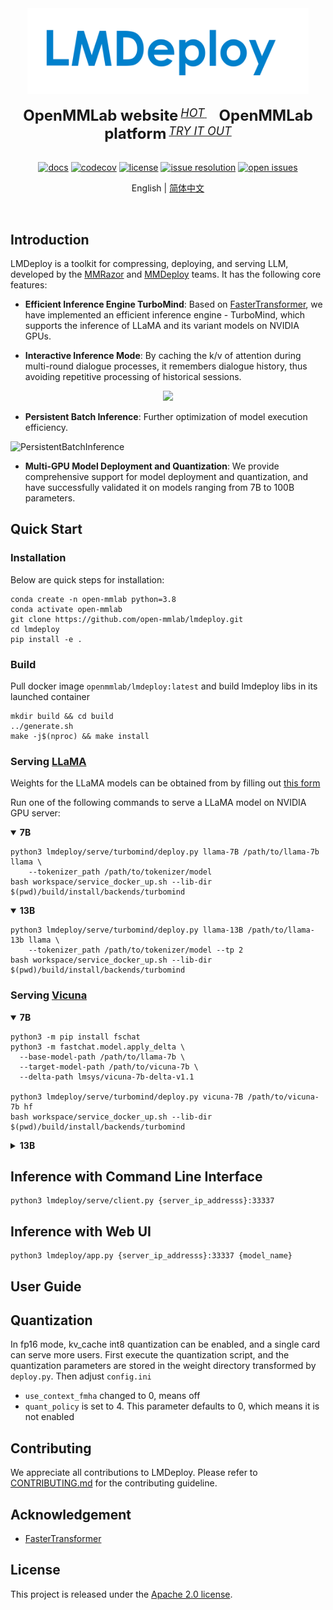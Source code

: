 <div align="center">
  <img src="resources/lmdeploy-logo.png" width="450"/>
  <div>&nbsp;</div>
  <div align="center">
    <b><font size="5">OpenMMLab website</font></b>
    <sup>
        <a href="https://openmmlab.com">
        <i><font size="4">HOT</font></i>
      </a>
    </sup>
    &nbsp;&nbsp;&nbsp;&nbsp;
    <b><font size="5">OpenMMLab platform</font></b>
    <sup>
      <a href="https://platform.openmmlab.com">
        <i><font size="4">TRY IT OUT</font></i>
      </a>
    </sup>
  </div>
  <div>&nbsp;</div>

[![docs](https://img.shields.io/badge/docs-latest-blue)](https://lmdeploy.readthedocs.io/en/latest/)
[![codecov](https://codecov.io/gh/open-mmlab/lmdeploy/branch/main/graph/badge.svg)](https://codecov.io/gh/open-mmlab/lmdeploy)
[![license](https://img.shields.io/github/license/open-mmlab/lmdeploy.svg)](https://github.com/open-mmlab/mmdeploy/tree/main/LICENSE)
[![issue resolution](https://img.shields.io/github/issues-closed-raw/open-mmlab/lmdeploy)](https://github.com/open-mmlab/lmdeploy/issues)
[![open issues](https://img.shields.io/github/issues-raw/open-mmlab/lmdeploy)](https://github.com/open-mmlab/lmdeploy/issues)

English | [简体中文](README_zh-CN.md)

</div>

<div align="center">
  <a href="https://openmmlab.medium.com/" style="text-decoration:none;">
    <img src="https://user-images.githubusercontent.com/25839884/219255827-67c1a27f-f8c5-46a9-811d-5e57448c61d1.png" width="3%" alt="" /></a>
  <img src="https://user-images.githubusercontent.com/25839884/218346358-56cc8e2f-a2b8-487f-9088-32480cceabcf.png" width="3%" alt="" />
  <a href="https://discord.com/channels/1037617289144569886/1046608014234370059" style="text-decoration:none;">
    <img src="https://user-images.githubusercontent.com/25839884/218347213-c080267f-cbb6-443e-8532-8e1ed9a58ea9.png" width="3%" alt="" /></a>
  <img src="https://user-images.githubusercontent.com/25839884/218346358-56cc8e2f-a2b8-487f-9088-32480cceabcf.png" width="3%" alt="" />
  <a href="https://twitter.com/OpenMMLab" style="text-decoration:none;">
    <img src="https://user-images.githubusercontent.com/25839884/218346637-d30c8a0f-3eba-4699-8131-512fb06d46db.png" width="3%" alt="" /></a>
  <img src="https://user-images.githubusercontent.com/25839884/218346358-56cc8e2f-a2b8-487f-9088-32480cceabcf.png" width="3%" alt="" />
  <a href="https://www.youtube.com/openmmlab" style="text-decoration:none;">
    <img src="https://user-images.githubusercontent.com/25839884/218346691-ceb2116a-465a-40af-8424-9f30d2348ca9.png" width="3%" alt="" /></a>
  <img src="https://user-images.githubusercontent.com/25839884/218346358-56cc8e2f-a2b8-487f-9088-32480cceabcf.png" width="3%" alt="" />
  <a href="https://space.bilibili.com/1293512903" style="text-decoration:none;">
    <img src="https://user-images.githubusercontent.com/25839884/219026751-d7d14cce-a7c9-4e82-9942-8375fca65b99.png" width="3%" alt="" /></a>
  <img src="https://user-images.githubusercontent.com/25839884/218346358-56cc8e2f-a2b8-487f-9088-32480cceabcf.png" width="3%" alt="" />
  <a href="https://www.zhihu.com/people/openmmlab" style="text-decoration:none;">
    <img src="https://user-images.githubusercontent.com/25839884/219026120-ba71e48b-6e94-4bd4-b4e9-b7d175b5e362.png" width="3%" alt="" /></a>
</div>

## Introduction

LMDeploy is a toolkit for compressing, deploying, and serving LLM, developed by the [MMRazor](https://github.com/open-mmlab/mmrazor) and [MMDeploy](https://github.com/open-mmlab/mmdeploy) teams. It has the following core features:

- **Efficient Inference Engine TurboMind**: Based on [FasterTransformer](https://github.com/NVIDIA/FasterTransformer), we have implemented an efficient inference engine - TurboMind, which supports the inference of LLaMA and its variant models on NVIDIA GPUs.

- **Interactive Inference Mode**: By caching the k/v of attention during multi-round dialogue processes, it remembers dialogue history, thus avoiding repetitive processing of historical sessions.

<div align="center">
  <img src="https://github.com/NVIDIA/FasterTransformer/blob/main/docs/images/gpt/gpt_interactive_generation.2.png?raw=true" width="600"/>
</div>

- **Persistent Batch Inference**: Further optimization of model execution efficiency.

![PersistentBatchInference](https://github.com/open-mmlab/lmdeploy/assets/25839884/8f8b57b8-42af-4b71-ad74-e75f39b10694)

- **Multi-GPU Model Deployment and Quantization**: We provide comprehensive support for model deployment and quantization, and have successfully validated it on models ranging from 7B to 100B parameters.


## Quick Start

### Installation

Below are quick steps for installation:

```shell
conda create -n open-mmlab python=3.8
conda activate open-mmlab
git clone https://github.com/open-mmlab/lmdeploy.git
cd lmdeploy
pip install -e .
```

### Build

Pull docker image `openmmlab/lmdeploy:latest` and build lmdeploy libs in its launched container

```shell
mkdir build && cd build
../generate.sh
make -j$(nproc) && make install
```

### Serving [LLaMA](https://github.com/facebookresearch/llama)

Weights for the LLaMA models can be obtained from by filling out [this form](https://docs.google.com/forms/d/e/1FAIpQLSfqNECQnMkycAp2jP4Z9TFX0cGR4uf7b_fBxjY_OjhJILlKGA/viewform?usp=send_form)

Run one of the following commands to serve a LLaMA model on NVIDIA GPU server:

<details open>
<summary><b>7B</b></summary>

```shell
python3 lmdeploy/serve/turbomind/deploy.py llama-7B /path/to/llama-7b llama \
    --tokenizer_path /path/to/tokenizer/model
bash workspace/service_docker_up.sh --lib-dir $(pwd)/build/install/backends/turbomind
```

</details>

<details open>
<summary><b>13B</b></summary>

```shell
python3 lmdeploy/serve/turbomind/deploy.py llama-13B /path/to/llama-13b llama \
    --tokenizer_path /path/to/tokenizer/model --tp 2
bash workspace/service_docker_up.sh --lib-dir $(pwd)/build/install/backends/turbomind
```

</details>

### Serving [Vicuna](https://lmsys.org/blog/2023-03-30-vicuna/)

<details open>
<summary><b>7B</b></summary>

```shell
python3 -m pip install fschat
python3 -m fastchat.model.apply_delta \
  --base-model-path /path/to/llama-7b \
  --target-model-path /path/to/vicuna-7b \
  --delta-path lmsys/vicuna-7b-delta-v1.1

python3 lmdeploy/serve/turbomind/deploy.py vicuna-7B /path/to/vicuna-7b hf
bash workspace/service_docker_up.sh --lib-dir $(pwd)/build/install/backends/turbomind
```

</details>

<details>
<summary><b>13B</b></summary>

```shell
python3 -m pip install fschat
python3 -m fastchat.model.apply_delta \
  --base-model-path /path/to/llama-13b \
  --target-model-path /path/to/vicuna-13b \
  --delta-path lmsys/vicuna-13b-delta-v1.1

python3 lmdeploy/serve/turbomind/deploy.py vicuna-13B /path/to/vicuna-13b hf
bash workspace/service_docker_up.sh --lib-dir $(pwd)/build/install/backends/turbomind
```

</details>

## Inference with Command Line Interface

```shell
python3 lmdeploy/serve/client.py {server_ip_addresss}:33337
```

## Inference with Web UI

```shell
python3 lmdeploy/app.py {server_ip_addresss}:33337 {model_name}
```

## User Guide

## Quantization

In fp16 mode, kv_cache int8 quantization can be enabled, and a single card can serve more users.
First execute the quantization script, and the quantization parameters are stored in the weight directory transformed by `deploy.py`.
Then adjust `config.ini`

- `use_context_fmha` changed to 0, means off
- `quant_policy` is set to 4. This parameter defaults to 0, which means it is not enabled

## Contributing

We appreciate all contributions to LMDeploy. Please refer to [CONTRIBUTING.md](.github/CONTRIBUTING.md) for the contributing guideline.

## Acknowledgement

- [FasterTransformer](https://github.com/NVIDIA/FasterTransformer)

## License

This project is released under the [Apache 2.0 license](LICENSE).
